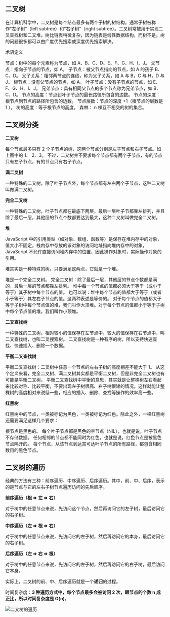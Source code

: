 ## **二叉树**

在计算机科学中，二叉树是每个结点最多有两个子树的树结构。通常子树被称作“左子树”（left subtree）和“右子树”（right subtree）。二叉树常被用于实现二叉查找树和二叉堆。树比链表稍微复杂，因为链表是线性数据结构，而树不是。树的问题很多都可以由广度优先搜索或深度优先搜索解决。

术语定义

节点：树中的每个元素称为节点，如 A、B、C、D、E、F、G、H、I、J。
父节点：指向子节点的节点，如 A。
子节点：被父节点指向的节点，如 A 的孩子 B、C、D。
父子关系：相邻两节点的连线，称为父子关系，如 A 与 B，C 与 H，D 与 J。
根节点：没有父节点的节点，如 A。
叶子节点：没有子节点的节点，如 E、F、G、H、I、J。
兄弟节点：具有相同父节点的多个节点称为兄弟节点，如 B、C、D。
节点的高度：节点到叶子节点的最长路径所包含的边数。
节点的深度：根节点到节点的路径所包含的边数。
节点层数：节点的深度 +1（根节点的层数是 1 ）。
树的高度：等于根节点的高度。
森林： n 棵互不相交的树的集合。

## **二叉树分类**

**二叉树**

每个节点最多只有 2 个子节点的树，这两个节点分别是左子节点和右子节点。如上图中的 1、 2、3。 不过，二叉树并不要求每个节点都有两个子节点，有的节点只有左子节点，有的节点只有右子节点。

**满二叉树**

一种特殊的二叉树，除了叶子节点外，每个节点都有左右两个子节点，这种二叉树叫做满二叉树。

**完全二叉树**

一种特殊的二叉树，叶子节点都在最底下两层，最后一层叶子节都靠左排列，并且除了最后一层，其他层的节点个数都要达到最大，这种二叉树叫做完全二叉树。

**堆**

JavaScript 中的引用类型（如对象、数组、函数等）是保存在堆内存中的对象，值大小不固定，栈内存中存放的该对象的访问地址指向堆内存中的对象，JavaScript 不允许直接访问堆内存中的位置，因此操作对象时，实际操作对象的引用。

堆其实是一种特殊的树。只要满足这两点，它就是一个堆。

堆是一个完全二叉树。 完全二叉树：除了最后一层，其他层的节点个数都是满的，最后一层的节点都靠左排列。
堆中每一个节点的值都必须大于等于（或小于等于）其子树中每个节点的值。 也可以说：堆中每个节点的值都大于等于（或者小于等于）其左右子节点的值。这两种表述是等价的。
对于每个节点的值都大于等于子树中每个节点值的堆，我们叫作大顶堆。对于每个节点的值都小于等于子树中每个节点值的堆，我们叫作小顶堆。

**二叉查找树**

一种特殊的二叉树，相对较小的值保存在左节点中，较大的值保存在右节点中，叫二叉查找树，也叫二叉搜索树。 二叉查找树是一种有序的树，所以支持快速查找、快速插入、删除一个数据。 

**平衡二叉查找树**

平衡二叉查找树：二叉树中任意一个节点的左右子树的高度相差不能大于 1。 从这个定义来看，完全二叉树、满二叉树其实都是平衡二叉树，但是非完全二叉树也有可能是平衡二叉树。 平衡二叉查找树中平衡的意思，其实就是让整棵树左右看起来比较对称、比较平衡，不要出现左子树很高、右子树很矮的情况。这样就能让整棵树的高度相对来说低一些，相应的插入、删除、查找等操作的效率高一些。 

**红黑树**

红黑树中的节点，一类被标记为黑色，一类被标记为红色。除此之外，一棵红黑树还需要满足这样几个要求：

根节点是黑色的。
每个叶子节点都是黑色的空节点（NIL），也就是说，叶子节点不存储数据。
任何相邻的节点都不能同时为红色，也就是说，红色节点是被黑色节点隔开的。
每个节点，从该节点到达其可达叶子节点的所有路径，都包含相同数目的黑色节点。

## **二叉树的遍历**

经典的方法有三种：前序遍历、中序遍历、后序遍历。其中，前、中、后序，表示的是节点与它的左右子树节点遍历访问的先后顺序。

**前序遍历（根 => 左 => 右）**

对于树中的任意节点来说，先访问这个节点，然后再访问它的左子树，最后访问它的右子树。

**中序遍历（左 => 根 => 右）**

对于树中的任意节点来说，先访问它的左子树，然后再访问它的本身，最后访问它的右子树。

**后序遍历（左 => 右 => 根）**

对于树中的任意节点来说，先访问它的左子树，然后再访问它的右子树，最后访问它本身。

实际上，二叉树的前、中、后序遍历就是一个**递归**的过程。

时间复杂度：**3 种遍历方式中，每个节点最多会被访问 2 次，跟节点的个数 n 成正比，所以时间复杂度是 O(n)**。

![二叉树的遍历](https://pic1.zhimg.com/80/v2-28b51a414a2c78a707e7bb74364ecb1c_1440w.jpg)
